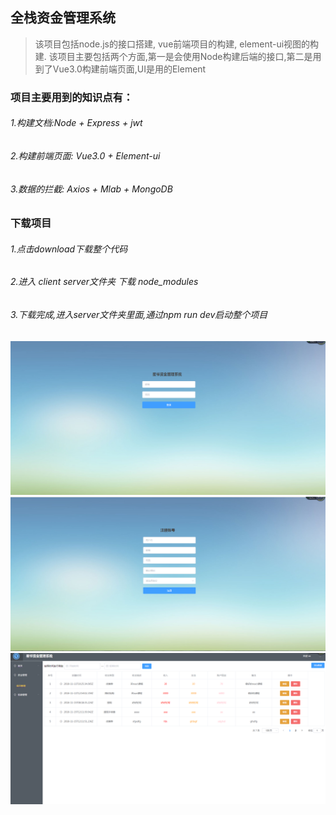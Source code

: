 ## 全栈资金管理系统
> 该项目包括node.js的接口搭建, vue前端项目的构建, element-ui视图的构建. 该项目主要包括两个方面,第一是会使用Node构建后端的接口,第二是用到了Vue3.0构建前端页面,UI是用的Element
### 项目主要用到的知识点有：
######  1.构建文档:Node + Express + jwt
######  2.构建前端页面: Vue3.0 + Element-ui
######  3.数据的拦截: Axios + Mlab + MongoDB

### 下载项目

######  1.点击download下载整个代码
######  2.进入 client server文件夹 下载 node_modules
######  3.下载完成,进入server文件夹里面,通过npm run dev启动整个项目
 
 

![image](https://github.com/1998101919/money/blob/master/imgs/12.png)
![image](https://github.com/1998101919/money/blob/master/imgs/13.png)
![image](https://github.com/1998101919/money/blob/master/imgs/15.png)








